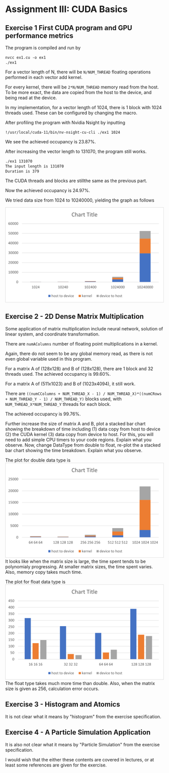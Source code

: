 # Assignment III: CUDA Basics
## Exercise 1 First CUDA program and GPU performance metrics

The program is compiled and run by

```
nvcc ex1.cu -o ex1
./ex1
```

For a vector length of N, there will be ``N/NUM_THREAD`` floating operations performed in each vector add kernel.

For every kernel, there will be ``2*N/NUM_THREAD`` memory read from the host. To be more exact, the data are copied from the host to the device, and being read at the device.

In my implementation, for a vector length of 1024, there is 1 block with 1024 threads used. These can be configured by changing the macro.

After profiling the program with Nvidia Nsight by inputting
```
!/usr/local/cuda-11/bin/nv-nsight-cu-cli ./ex1 1024
```
We see the achieved occupancy is 23.87\%.


After increasing the vector length to 131070, the program still works.
```
./ex1 131070
The input length is 131070
Duration is 379
```

The CUDA threads and blocks are stillthe same as the previous part.

Now the achieved occupancy is 24.97\%.

We tried data size from 1024 to 10240000, yielding the graph as follows

![image](./ex1.png)

## Exercise 2 - 2D Dense Matrix Multiplication

Some application of matrix multiplication include neural network, solution of linear system, and coordinate transformation.

There are ``numAColumns`` number of floating point multiplications in a kernel.

Again, there do not seem to be any global memory read, as there is not even global variable used in this program.

For a matrix A of (128x128) and B of (128x128), there are 1 block and 32 threads used. The achieved occupancy is  99.60\%.
 
For a matrix A of (511x1023) and B of (1023x4094), it still work.

There are ``((numCColumns + NUM_THREAD_X - 1) / NUM_THREAD_X)*((numCRows + NUM_THREAD_Y - 1) / NUM_THREAD_Y)`` blocks used, with ``NUM_THREAD_X*NUM_THREAD_Y`` threads for each block.

The achieved occupancy is  99.76\%.
 
Further increase the size of matrix A and B, plot a stacked bar chart showing the breakdown of time including (1) data copy from host to device (2) the CUDA kernel (3) data copy from device to host. For this, you will need to add simple CPU timers to your code regions. Explain what you observe.
Now, change DataType from double to float, re-plot the a stacked bar chart showing the time breakdown. Explain what you observe. 

The plot for double data type is
![image](./ex2_1.png)
It looks like when the matrix size is large, the time spent tends to be polynomialy progressing. At smaller matrix sizes, the time spent varies. Also, memory copy takes much time.

The plot for float data type is
![image](./ex2_2.png)
The float type takes much more time than double. Also, when the matrix size is given as 256, calculation error occurs.

## Exercise 3 - Histogram and Atomics

It is not clear what it means by "histogram" from the exercise specification.

## Exercise 4 - A Particle Simulation Application

It is also not clear what it means by "Particle Simulation" from the exercise specification.

I would wish that the either these contents are covered in lectures, or at least some references are given for the exercise.
